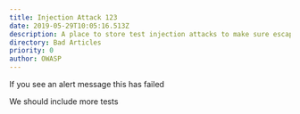```yaml
---
title: Injection Attack 123
date: 2019-05-29T10:05:16.513Z
description: A place to store test injection attacks to make sure escaping is safe.
directory: Bad Articles
priority: 0
author: OWASP
---
```

If you see an alert message this has failed

<script>alert('xss');</script>

We should include more tests
